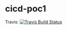 # cicd-poc1

Travis: [![Travis Build Status](https://travis-ci.org/natehudsonpublic/cicd-poc1.svg?branch=master)](https://travis-ci.org/natehudsonpublic/cicd-poc1)
